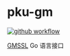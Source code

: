 # pku-gm
[![github workflow](https://github.com/Hyperledger-TWGC/pku-gm/actions/workflows/ci.yml/badge.svg)](https://github.com/Hyperledger-TWGC/pku-gm/actions/workflows/ci.yml)

[GMSSL](https://github.com/guanzhi/GmSSL) Go 语言接口
